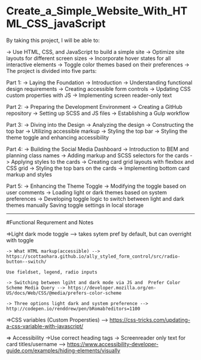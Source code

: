 # Create_a_Simple_Website_With_HTML_CSS_javaScript

By taking this project, I will be able to:

-> Use HTML, CSS, and JavaScript to build a simple site
-> Optimize site layouts for different screen sizes
-> Incorporate hover states for all interactive elements
-> Toggle color themes based on their preferences
-> The project is divided into five parts:

Part 1: 
-> Laying the Foundation
-> Introduction
-> Understanding functional design requirements
-> Creating accessible form controls
-> Updating CSS custom properties with JS
-> Implementing screen reader-only text

Part 2: 
-> Preparing the Development Environment
-> Creating a GitHub repository
-> Setting up SCSS and JS files
-> Establishing a Gulp workflow

Part 3: 
-> Diving into the Design
-> Analyzing the design
-> Constructing the top bar
-> Utilizing accessible markup
-> Styling the top bar
-> Styling the theme toggle and enhancing accessibility

Part 4: 
-> Building the Social Media Dashboard
-> Introduction to BEM and planning class names
-> Adding markup and SCSS selectors for the cards
-> Applying styles to the cards
-> Creating card grid layouts with flexbox and CSS grid
-> Styling the top bars on the cards
-> Implementing bottom card markup and styles

Part 5: 
-> Enhancing the Theme Toggle
-> Modifying the toggle based on user comments
-> Loading light or dark themes based on system preferences
-> Developing toggle logic to switch between light and dark themes manually
Saving toggle settings in local storage

***********************************************
#Functional Requrement and Notes


=>Light dark mode toggle --> takes sytem pref by default, but can overright with toggle

    -> What HTML markup(accessible) --> https://scottaohara.github.io/ally_styled_form_control/src/radio-button--switch/

    Use fieldset, legend, radio inputs

    -> Switching between lgiht and dark mode via JS and  Prefer Color Scheme Media Query --> https://developer.mozilla.org/en-US/docs/Web/CSS/@media/prefers-color-scheme

    -> Three options light dark and system preference --> http://codepen.io/renddrew/pen/bRomab?editors=1100

=>CSS variables (Custom Propersties) --> https://css-tricks.com/updating-a-css-variable-with-javascript/

=> Accessibility
    ->Use correct heading tags
    -> Screenreader only text for card titles/username --> https://www.accessibility-developer-guide.com/examples/hiding-elements/visually










 




